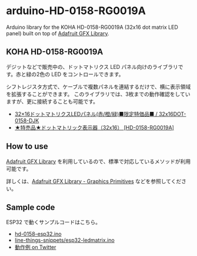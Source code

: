 # arduino-HD-0158-RG0019A
Arduino library for the KOHA HD-0158-RG0019A (32x16 dot matrix LED panel) built on top of [Adafruit GFX Library](https://github.com/adafruit/Adafruit-GFX-Library).

## KOHA HD-0158-RG0019A
デジットなどで販売中の、ドットマトリクス LED パネル向けのライブラリです。赤と緑の2色の LED をコントロールできます。

シフトレジスタ方式で、ケーブルで複数パネルを連結するだけで、横に表示領域を拡張することができます。
このライブラリでは、3枚までの動作確認をしていますが、更に接続することも可能です。

- [32×16ドットマトリクスLEDパネル(赤/橙/緑)■限定特価品■ / 32x16DOT-0158-DJK](http://eleshop.jp/shop/g/gEB8411/)
- [★特売品★ドットマトリック表示器（32x16） [HD-0158-RG0019A]](http://www.aitendo.com/product/14111)

## How to use

[Adafruit GFX Library](https://github.com/adafruit/Adafruit-GFX-Library) を利用しているので、標準で対応しているメソッドが利用可能です。

詳しくは、[Adafruit GFX Library -  Graphics Primitives](https://learn.adafruit.com/adafruit-gfx-graphics-library/graphics-primitives) などを参照してください。

## Sample code
ESP32 で動くサンプルコードはこちら。

- [hd-0158-esp32.ino](examples/hd-0158-esp32/hd-0158-esp32.ino)
- [line-things-snippets/esp32-ledmatrix.ino](https://github.com/techno/line-things-snippets/blob/master/esp32/arduino/esp32-ledmatrix/esp32-ledmatrix.ino)
- [動作例 on Twitter](https://twitter.com/hktechno/status/1101720041987366919)
